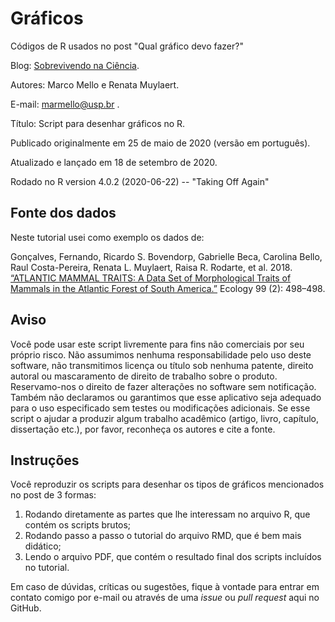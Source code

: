# Gráficos

Códigos de R usados no post "Qual gráfico devo fazer?"

Blog: [Sobrevivendo na Ciência](https://marcoarmello.wordpress.com).

Autores: Marco Mello e Renata Muylaert.

E-mail: marmello@usp.br .

Título: Script para desenhar gráficos no R.

Publicado originalmente em 25 de maio de 2020 (versão em português).

Atualizado e lançado em 18 de setembro de 2020.

Rodado no R version 4.0.2 (2020-06-22) -- "Taking Off Again"

## Fonte dos dados

Neste tutorial usei como exemplo os dados de:

Gonçalves, Fernando, Ricardo S. Bovendorp, Gabrielle Beca, Carolina Bello, Raul Costa-Pereira, Renata L. Muylaert, Raisa R. Rodarte, et al. 2018. [“ATLANTIC MAMMAL TRAITS: A Data Set of Morphological Traits of Mammals in the Atlantic Forest of South America.”](https://doi.org/10.1002/ecy.2106) Ecology 99 (2): 498–498.

## Aviso

Você pode usar este script livremente para fins não comerciais por seu próprio risco. Não assumimos nenhuma responsabilidade pelo uso deste software, não transmitimos licença ou título sob nenhuma patente, direito autoral ou mascaramento de direito de trabalho sobre o produto. Reservamo-nos o direito de fazer alterações no software sem notificação. Também não declaramos ou garantimos que esse aplicativo seja adequado para o uso especificado sem testes ou modificações adicionais. Se esse script o ajudar a produzir algum trabalho acadêmico (artigo, livro, capítulo, dissertação etc.), por favor, reconheça os autores e cite a fonte.

## Instruções

Você reproduzir os scripts para desenhar os tipos de gráficos mencionados no post de 3 formas:

1. Rodando diretamente as partes que lhe interessam no arquivo R, que contém os scripts brutos;
2. Rodando passo a passo o tutorial do arquivo RMD, que é bem mais didático;
3. Lendo o arquivo PDF, que contém o resultado final dos scripts incluídos no tutorial.

Em caso de dúvidas, críticas ou sugestões, fique à vontade para entrar em contato comigo por e-mail ou através de uma *issue* ou *pull request* aqui no GitHub.
